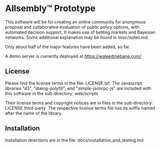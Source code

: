 Allsembly™ Prototype
====================

This software will be for creating an online community for anonymous proposal and collaborative evaluation of public policy options, with automated decision support.
It makes use of betting markets and Bayesian networks.
Some additional explanation may be found in misc/notes.md.

Only about half of the major features have been added, so far.

A demo server is currently deployed at https://waleedmebane.com/

## License

Please find the license terms in the file: LICENSE.txt.
The Javascript libraries "d3", "dialog-polyfill", and "simple-jsonrpc-js"
are included with this software in the sub-directory:
web/scripts

Their license terms and copyright notices are in files in the sub-directory:
LICENSE.third-party.  The respective license terms file has its
suffix named after the name of the library.

Installation
------------

Installation directions are in the file:
docs/installation_and_testing.md

